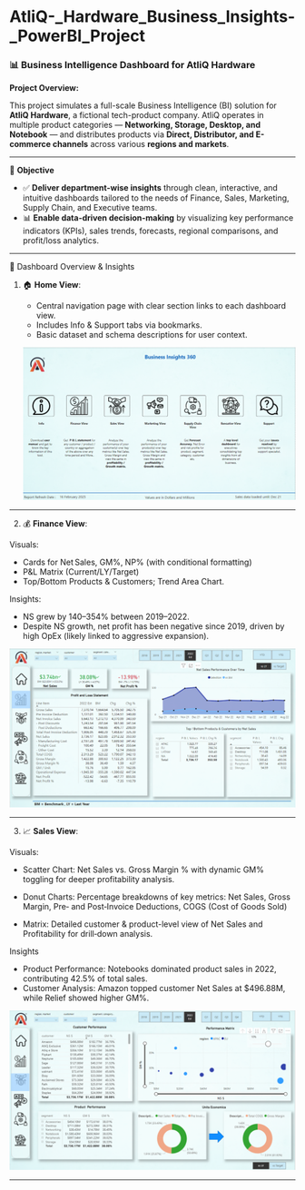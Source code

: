 # AtliQ-_Hardware_Business_Insights-_PowerBI_Project
### 📊 Business Intelligence Dashboard for AtliQ Hardware

**Project Overview:**

   This project simulates a full-scale Business Intelligence (BI) solution for **AtliQ Hardware**, a fictional tech-product company. AtliQ operates in multiple product categories — **Networking, Storage, Desktop, and Notebook** — and distributes products via **Direct, Distributor, and E-commerce channels** across various **regions and markets**.
_____________________________________________________________________________________________________________________________________________________________________________________________________________________
🧠 **Objective**
 
* ✅ **Deliver department-wise insights** through clean, interactive, and intuitive dashboards tailored to the needs of Finance, Sales, Marketing, Supply Chain, and Executive teams.
* 📊 **Enable data-driven decision-making** by visualizing key performance indicators (KPIs), sales trends, forecasts, regional comparisons, and profit/loss analytics.
____________________________________________________________________________________________________________________________________________________________________________________________________________________
📁 Dashboard Overview & Insights
1. 🏠 **Home View**:

    * Central navigation page with clear section links to each dashboard view.
    * Includes Info & Support tabs via bookmarks.
    * Basic dataset and schema descriptions for user context.
     
    ![Image_Alt](https://github.com/Suriyapriya-S/AtliQ-_Hardware_Business_Insights-_PowerBI_Project/blob/9aee3f62eb2f2843e71cb224ee05da867aa8e062/Screenshot%202025-06-20%20190314.png) 
____________________________________________________________________________________________________________________________________________________________________________________________________________________
2. 💰 **Finance View**:
 
  Visuals:

  * Cards for Net Sales, GM%, NP% (with conditional formatting) 
  * P&L Matrix (Current/LY/Target) 
  * Top/Bottom Products & Customers; Trend Area Chart.
  
 Insights:

* NS grew by 140–354% between 2019–2022.
* Despite NS growth, net profit has been negative since 2019, driven by high OpEx (likely linked to aggressive expansion).
  
![Image_Alt](https://github.com/Suriyapriya-S/AtliQ-_Hardware_Business_Insights-_PowerBI_Project/blob/2fd0cd09131b89ba18d68f1f236e93a3aa1f5c9a/Screenshot%202025-06-20%20190349.png) 
____________________________________________________________________________________________________________________________________________________________________________________________________________________

3. 📈 **Sales View**:
 
  Visuals:

 * Scatter Chart: Net Sales vs. Gross Margin % with dynamic GM% toggling for deeper profitability analysis.
 
 * Donut Charts: Percentage breakdowns of key metrics:
       Net Sales, Gross Margin, Pre‑ and Post‑Invoice Deductions, COGS (Cost of Goods Sold)
       
 * Matrix: Detailed customer & product-level view of Net Sales and Profitability for drill‑down analysis.

 Insights

 * Product Performance: Notebooks dominated product sales in 2022, contributing 42.5% of total sales.
 * Customer Analysis: Amazon topped customer Net Sales at $496.88M, while Relief showed higher GM%.


![Image_Alt](https://github.com/Suriyapriya-S/AtliQ-_Hardware_Business_Insights-_PowerBI_Project/blob/cb259a2f31e8a040c6d93421de84f129149c92a5/Screenshot%202025-06-20%20190413.png)

____________________________________________________________________________________________________________________________________________________________________________________________________________________



